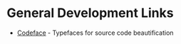 # General Development Links

* [Codeface](https://github.com/chrissimpkins/codeface) - Typefaces for source code beautification
